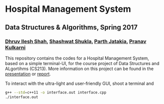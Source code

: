 # Hospital Management System
## Data Structures & Algorithms, Spring 2017
### [Dhruv Ilesh Shah](https://github.com/PrieureDeSion), [Shashwat Shukla](https://github.com/ShashShukla), [Parth Jatakia](https://github.com/ParthJatakia), [Pranav Kulkarni](https://github.com/pranavdk)

This repository contains the codes for a Hospital Management System, based on a simple terminal-UI, for the course project of Data Structures and ALgortihms (CS213). More information on this project can be found in the [presentation](Presentation.pdf) or [report](Report.pdf).

To interact with the ultra-light and user-friendly GUI, shoot a terminal and

```sh
g++ --std=c++11 -o interface.out interface.cpp
./interface.out
```
